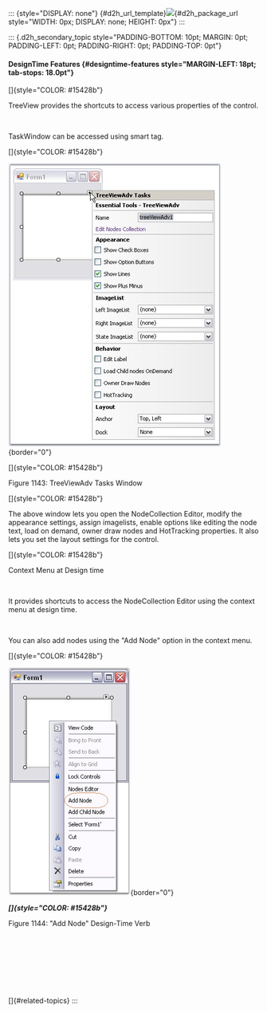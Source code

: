 ::: {style="DISPLAY: none"}
[](ms-xhelp:///?Id=d2h_url_template){#d2h_url_template}![](!package_url!){#d2h_package_url style="WIDTH: 0px; DISPLAY: none; HEIGHT: 0px"}
:::

::: {.d2h_secondary_topic style="PADDING-BOTTOM: 10pt; MARGIN: 0pt; PADDING-LEFT: 0pt; PADDING-RIGHT: 0pt; PADDING-TOP: 0pt"}
#### DesignTime Features {#designtime-features style="MARGIN-LEFT: 18pt; tab-stops: 18.0pt"}

[]{style="COLOR: #15428b"} 

TreeView provides the shortcuts to access various properties of the control.

 

TaskWindow can be accessed using smart tag.

[]{style="COLOR: #15428b"} 

![](ImagesExt/image76_1120.jpg){border="0"}

[]{style="COLOR: #15428b"} 

Figure 1143: TreeViewAdv Tasks Window

[]{style="COLOR: #15428b"} 

The above window lets you open the NodeCollection Editor, modify the appearance settings, assign imagelists, enable options like editing the node text, load on demand, owner draw nodes and HotTracking properties. It also lets you set the layout settings for the control.

[]{style="COLOR: #15428b"} 

Context Menu at Design time

 

It provides shortcuts to access the NodeCollection Editor using the context menu at design time.

 

You can also add nodes using the \"Add Node\" option in the context menu.

[]{style="COLOR: #15428b"} 

![](ImagesExt/image76_1095.jpg){border="0"}

***[]{style="COLOR: #15428b"}*** 

Figure 1144: \"Add Node\" Design-Time Verb

 

 

 

 

[]{#related-topics}
:::
